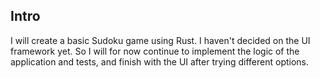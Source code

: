 ## Intro
I will create a basic Sudoku game using Rust. I haven't decided on the UI framework yet. So I will for now continue to implement the logic of the application and tests, and finish with the UI after trying different options.
